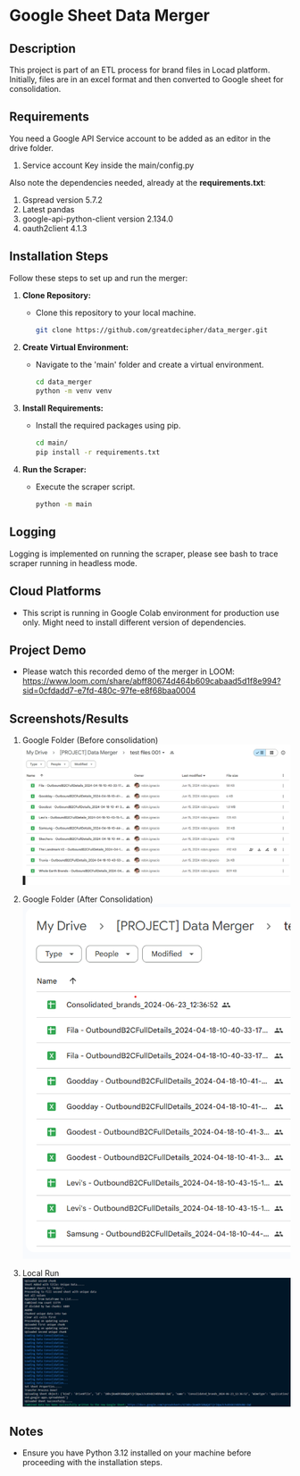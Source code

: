 # Google Sheet Data Merger

## Description
This project is part of an ETL process for brand files in Locad platform. Initially, files are in an excel format and then converted to Google sheet for consolidation.

## Requirements
You need a Google API Service account to be added as an editor in the drive folder.
1. Service account Key inside the main/config.py

Also note the dependencies needed, already at the **requirements.txt**:
1. Gspread version 5.7.2
2. Latest pandas
3. google-api-python-client version 2.134.0
4. oauth2client 4.1.3

## Installation Steps
Follow these steps to set up and run the merger:

1. **Clone Repository:**
   - Clone this repository to your local machine.

     ```bash
     git clone https://github.com/greatdecipher/data_merger.git
     ```

2. **Create Virtual Environment:**
   - Navigate to the 'main' folder and create a virtual environment.

     ```bash
     cd data_merger
     python -m venv venv
     ```

3. **Install Requirements:**
   - Install the required packages using pip.

     ```bash
     cd main/
     pip install -r requirements.txt
     ```

4. **Run the Scraper:**
   - Execute the scraper script.

     ```bash
     python -m main
     ```

## Logging
Logging is implemented on running the scraper, please see bash to trace scraper running in headless mode.

## Cloud Platforms
- This script is running in Google Colab environment for production use only. Might need to install different version of dependencies.

## Project Demo
- Please watch this recorded demo of the merger in LOOM: 
    https://www.loom.com/share/abff80674d464b609cabaad5d1f8e994?sid=0cfdadd7-e7fd-480c-97fe-e8f68baa0004

## Screenshots/Results

1. Google Folder (Before consolidation)
   ![Teams](main/actual_screenshots/test_files.png)

2. Google Folder (After Consolidation)
   ![Total players](main/actual_screenshots/conso.png)

3. Local Run
   ![Teams data](main/actual_screenshots/local_run.png)


## Notes
- Ensure you have Python 3.12 installed on your machine before proceeding with the installation steps.

